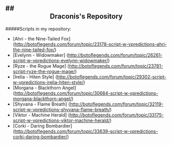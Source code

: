 ##<div align="center">Draconis's Repository</div>
------------------
#####Scripts in my repository:
- [Ahri - the Nine-Tailed Fox] (http://botoflegends.com/forum/topic/23178-script-w-vpredictions-ahri-the-nine-tailed-fox/)
- [Evelynn - Widowmaker] (http://botoflegends.com/forum/topic/26261-script-w-vpredictions-evelynn-widowmaker/)
- [Ryze - the Rogue Mage] (http://botoflegends.com/forum/topic/23781-script-ryze-the-rogue-mage/)
- [Irelia - Hiten Style] (http://botoflegends.com/forum/topic/29302-script-w-vpredictions-irelia-hiten-style/)
- [Morgana - Blackthorn Angel] (http://botoflegends.com/forum/topic/30684-script-w-vpredictions-morgana-blackthorn-angel/)
- [Shyvana - Flame Breath] (http://botoflegends.com/forum/topic/32119-script-w-vpredictions-shyvana-flame-breath/)
- [Viktor - Machine Herald] (http://botoflegends.com/forum/topic/33175-script-w-vpredictions-viktor-machine-herald/)
- [Corki - Daring Bombardier] (http://botoflegends.com/forum/topic/33639-script-w-vpredictions-corki-daring-bombardier/)
